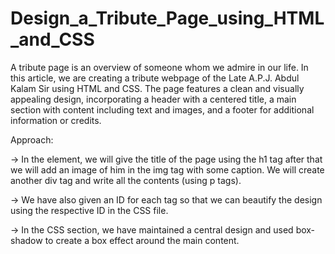 # Design_a_Tribute_Page_using_HTML_and_CSS

A tribute page is an overview of someone whom we admire in our life. In this article, we are creating a tribute 
webpage of the Late A.P.J. Abdul Kalam Sir using HTML and CSS. The page features a clean and visually appealing 
design, incorporating a header with a centered title, a main section with content including text and images, and 
a footer for additional information or credits.

Approach:

-> In the <body> element, we will give the title of the page using the h1 tag after that we will add an image 
of him in the img tag with some caption. We will create another div tag and write all the contents (using p tags).

-> We have also given an ID for each tag so that we can beautify the design using the respective ID in the CSS file.

-> In the CSS section, we have maintained a central design and used box-shadow to create a box effect around the main content.
